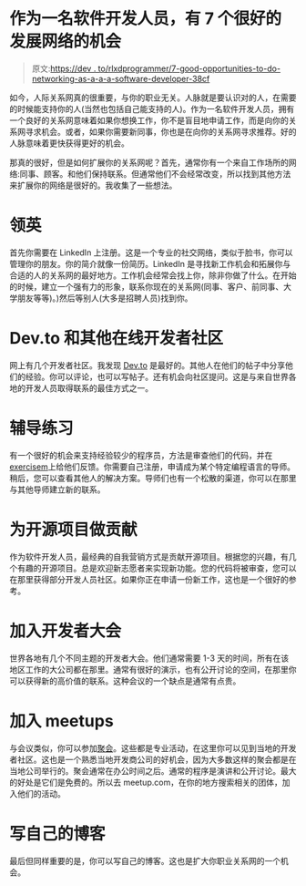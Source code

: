 # 作为一名软件开发人员，有 7 个很好的发展网络的机会

> 原文:[https://dev . to/rlxdprogrammer/7-good-opportunities-to-do-networking-as-a-a-a-software-developer-38cf](https://dev.to/rlxdprogrammer/7-good-opportunities-to-do-networking-as-a-software-developer-38cf)

如今，人际关系网真的很重要，与你的职业无关。人脉就是要认识对的人，在需要的时候能支持你的人(当然也包括自己能支持的人)。作为一名软件开发人员，拥有一个良好的关系网意味着如果你想换工作，你不是盲目地申请工作，而是向你的关系网寻求机会。或者，如果你需要新同事，你也是在向你的关系网寻求推荐。好的人脉意味着更快获得更好的机会。

那真的很好，但是如何扩展你的关系网呢？首先，通常你有一个来自工作场所的网络:同事、顾客。和他们保持联系。但通常他们不会经常改变，所以找到其他方法来扩展你的网络是很好的。我收集了一些想法。

# [](#linkedin)领英

首先你需要在 LinkedIn 上注册。这是一个专业的社交网络，类似于脸书，你可以管理你的朋友。你的简介就像一份简历。LinkedIn 是寻找新工作机会和拓展你与合适的人的关系网的最好地方。工作机会经常会找上你，除非你做了什么。在开始的时候，建立一个强有力的形象，联系你现在的关系网(同事、客户、前同事、大学朋友等等)。)然后等别人(大多是招聘人员)找到你。

# [](#devto-and-other-online-developer-communities)Dev.to 和其他在线开发者社区

网上有几个开发者社区。我发现 [Dev.to](http://dev.to/) 是最好的。其他人在他们的帖子中分享他们的经验。你可以评论，也可以写帖子。还有机会向社区提问。这是与来自世界各地的开发人员取得联系的最佳方式之一。

# [](#mentoring-on-exercism)辅导练习

有一个很好的机会来支持经验较少的程序员，方法是审查他们的代码，并在[exercisem](https://exercism.io/)上给他们反馈。你需要自己注册，申请成为某个特定编程语言的导师。稍后，您可以查看其他人的解决方案。导师们也有一个松散的渠道，你可以在那里与其他导师建立新的联系。

# [](#contribute-to-open-source-projects)为开源项目做贡献

作为软件开发人员，最经典的自我营销方式是贡献开源项目。根据您的兴趣，有几个有趣的开源项目。总是欢迎新志愿者来实现新功能。您的代码将被审查，您可以在那里获得部分开发人员社区。如果你正在申请一份新工作，这也是一个很好的参考。

# [](#join-developer-conferences)加入开发者大会

世界各地有几个不同主题的开发者大会。他们通常需要 1-3 天的时间，所有在该地区工作的大公司都在那里。通常有很好的演示，也有公开讨论的空间，在那里你可以获得新的高价值的联系。这种会议的一个缺点是通常有点贵。

# [](#join-meetups)加入 meetups

与会议类似，你可以参加[聚会](http://meetup.com/)。这些都是专业活动，在这里你可以见到当地的开发者社区。这也是一个熟悉当地开发商公司的好机会，因为大多数这样的聚会都是在当地公司举行的。聚会通常在办公时间之后。通常的程序是演讲和公开讨论。最大的好处是它们是免费的。所以去 meetup.com，在你的地方搜索相关的团体，加入他们的活动。

# [](#write-your-own-blog)写自己的博客

最后但同样重要的是，你可以写自己的博客。这也是扩大你职业关系网的一个机会。